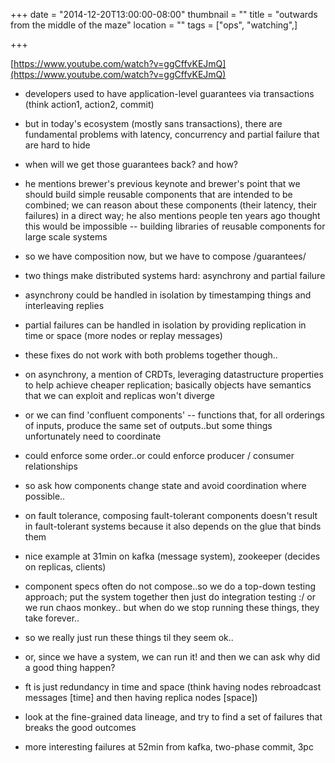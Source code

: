 +++
date = "2014-12-20T13:00:00-08:00"
thumbnail = ""
title = "outwards from the middle of the maze"
location = ""
tags = ["ops", "watching",]

+++

[https://www.youtube.com/watch?v=ggCffvKEJmQ](https://www.youtube.com/watch?v=ggCffvKEJmQ)

* developers used to have application-level guarantees via transactions (think action1, action2, commit)
* but in today's ecosystem (mostly sans transactions),
there are fundamental problems with latency, concurrency and partial failure that are hard to hide
* when will we get those guarantees back? and how?
* he mentions brewer's previous keynote and brewer's point
that we should build simple reusable components that are intended to be combined;
we can reason about these components (their latency, their failures) in a direct way;
he also mentions people ten years ago thought this would be impossible --
building libraries of reusable components for large scale systems

* so we have composition now, but we have to compose /guarantees/

* two things make distributed systems hard: asynchrony and partial failure
* asynchrony could be handled in isolation by timestamping things and interleaving replies
* partial failures can be handled in isolation by providing replication in time or space
(more nodes or replay messages)

* these fixes do not work with both problems together though..

* on asynchrony, a mention of CRDTs, leveraging datastructure properties
to help achieve cheaper replication; basically objects have semantics
that we can exploit and replicas won't diverge
* or we can find 'confluent components' -- functions that, for all orderings of inputs,
produce the same set of outputs..but some things unfortunately need to coordinate
* could enforce some order..or could enforce producer / consumer relationships

* so ask how components change state and avoid coordination where possible..

* on fault tolerance, composing fault-tolerant components doesn't result in fault-tolerant systems
because it also depends on the glue that binds them
* nice example at 31min on kafka (message system), zookeeper (decides on replicas, clients)
* component specs often do not compose..so we do a top-down testing approach;
put the system together then just do integration testing :/ or we run chaos monkey..
but when do we stop running these things, they take forever..
* so we really just run these things til they seem ok..
* or, since we have a system, we can run it! and then we can ask why did a good thing happen?
* ft is just redundancy in time and space (think having nodes rebroadcast messages [time]
and then having replica nodes [space])
* look at the fine-grained data lineage, and try to find a set of failures that breaks the good outcomes
* more interesting failures at 52min from kafka, two-phase commit, 3pc
